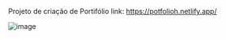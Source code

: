 Projeto de criação de Portifólio link: https://potfolioh.netlify.app/

![image](https://github.com/VictorYooga/Portfolio/assets/159231116/159819d7-42eb-4f01-8e39-b23f9dea192d)
